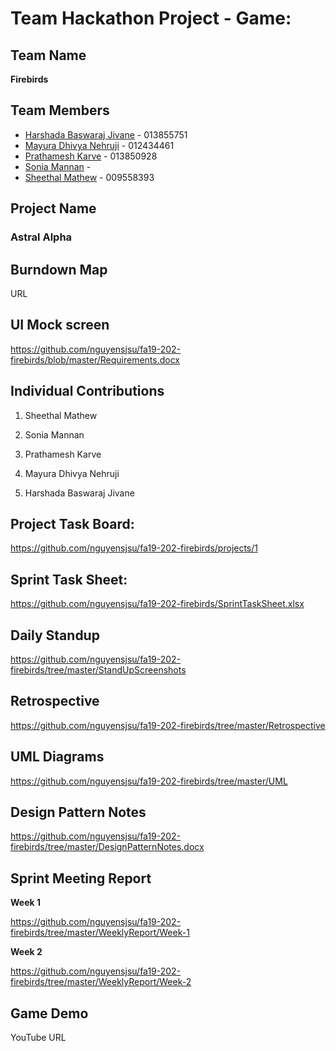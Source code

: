# Team Hackathon Project - Game:

## Team Name

**Firebirds**

## Team Members

* [Harshada Baswaraj Jivane](https://github.com/harshadajiv) - 013855751
* [Mayura Dhivya Nehruji](https://github.com/MayuraDhivyaNehruji) - 012434461
* [Prathamesh Karve](https://github.com/prathamr) - 013850928
* [Sonia Mannan](https://github.com/) - 
* [Sheethal Mathew](https://github.com/) - 009558393


## Project Name
### Astral Alpha


## Burndown Map
URL

## UI Mock screen
https://github.com/nguyensjsu/fa19-202-firebirds/blob/master/Requirements.docx

## Individual Contributions
1. Sheethal Mathew


2. Sonia Mannan


3. Prathamesh Karve


4. Mayura Dhivya Nehruji


5. Harshada Baswaraj Jivane

## Project Task Board:
https://github.com/nguyensjsu/fa19-202-firebirds/projects/1

## Sprint Task Sheet:

https://github.com/nguyensjsu/fa19-202-firebirds/SprintTaskSheet.xlsx
## Daily Standup
https://github.com/nguyensjsu/fa19-202-firebirds/tree/master/StandUpScreenshots

## Retrospective
https://github.com/nguyensjsu/fa19-202-firebirds/tree/master/Retrospective

## UML Diagrams
https://github.com/nguyensjsu/fa19-202-firebirds/tree/master/UML

## Design Pattern Notes
https://github.com/nguyensjsu/fa19-202-firebirds/tree/master/DesignPatternNotes.docx


## Sprint Meeting Report

**Week 1**

https://github.com/nguyensjsu/fa19-202-firebirds/tree/master/WeeklyReport/Week-1

**Week 2**

https://github.com/nguyensjsu/fa19-202-firebirds/tree/master/WeeklyReport/Week-2

## Game Demo
YouTube URL
